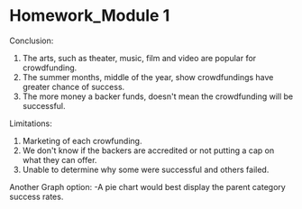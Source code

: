 # Homework_Module 1

Conclusion:
1. The arts, such as theater, music, film and video are popular for crowdfunding.
2. The summer months, middle of the year, show crowdfundings have greater chance of success.
3. The more money a backer funds, doesn't mean the crowdfunding will be successful.


Limitations:
1. Marketing of each crowfunding.
2. We don't know if the backers are accredited or not putting a cap on what they can offer.
3. Unable to determine why some were successful and others failed.


Another Graph option:
-A pie chart would best display the parent category success rates.

